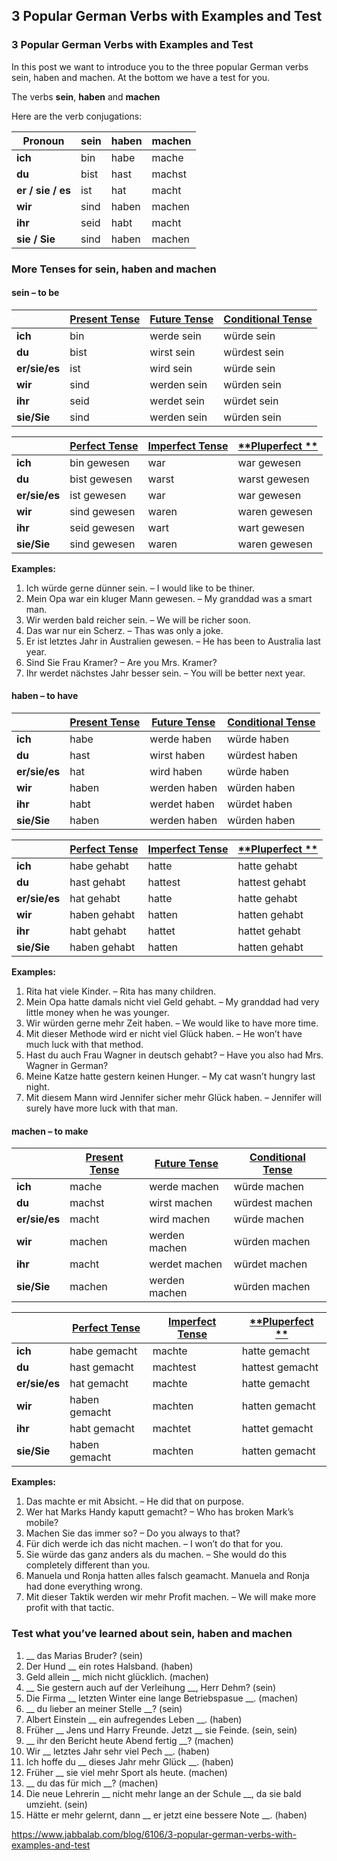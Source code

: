 ## 3 Popular German Verbs with Examples and Test

### 3 Popular German Verbs with Examples and Test

In this post we want to introduce you to the three popular German verbs sein, haben and machen. At the bottom we have a test for you. 

 The verbs **sein**, **haben** and **machen**

Here are the verb conjugations:

| Pronoun           | sein | haben | machen |
| ----------------- | ---- | ----- | ------ |
| **ich**           | bin  | habe  | mache  |
| **du**            | bist | hast  | machst |
| **er / sie / es** | ist  | hat   | macht  |
| **wir**           | sind | haben | machen |
| **ihr**           | seid | habt  | macht  |
| **sie / Sie**     | sind | haben | machen |

 

### More Tenses for sein, haben and machen

#### sein – to be

|               | [**Present Tense**](http://www.jabbalab.com/blog/880/how-german-verbs-work-in-the-present-tense-part-1) | [**Future Tense**](http://www.jabbalab.com/blog/1126/german-future-tense-and-how-to-use-it) | [**Conditional Tense**](http://www.jabbalab.com/blog/1160/german-conditional-tense-what-it-is-and-how-to-use-it) |
| ------------- | ---------------------------------------- | ---------------------------------------- | ---------------------------------------- |
| **ich**       | bin                                      | werde sein                               | würde sein                               |
| **du**        | bist                                     | wirst sein                               | würdest sein                             |
| **er/sie/es** | ist                                      | wird sein                                | würde sein                               |
| **wir**       | sind                                     | werden sein                              | würden sein                              |
| **ihr**       | seid                                     | werdet sein                              | würdet sein                              |
| **sie/Sie**   | sind                                     | werden sein                              | würden sein                              |

 

|               | [Perfect Tense](http://www.jabbalab.com/blog/1011/past-tense-german-how-to-talk-about-the-past-in-german) | [**Imperfect Tense**](http://www.jabbalab.com/blog/1028/past-tense-german-the-imperfect-tense) | [**Pluperfect **](http://www.jabbalab.com/blog/1207/german-past-tense-%E2%80%93-the-pluperfect-tense) |
| ------------- | ---------------------------------------- | ---------------------------------------- | ---------------------------------------- |
| **ich**       | bin gewesen                              | war                                      | war gewesen                              |
| **du**        | bist gewesen                             | warst                                    | warst gewesen                            |
| **er/sie/es** | ist gewesen                              | war                                      | war gewesen                              |
| **wir**       | sind gewesen                             | waren                                    | waren gewesen                            |
| **ihr**       | seid gewesen                             | wart                                     | wart gewesen                             |
| **sie/Sie**   | sind gewesen                             | waren                                    | waren gewesen                            |

**Examples:**

1. Ich würde gerne dünner sein. – I would like to be thiner.
2. Mein Opa war ein kluger Mann gewesen. – My granddad was a smart man.
3. Wir werden bald reicher sein. – We will be richer soon.
4. Das war nur ein Scherz. – Thas was only a joke.
5. Er ist letztes Jahr in Australien gewesen. – He has been to Australia last year.
6. Sind Sie Frau Kramer? – Are you Mrs. Kramer?
7. Ihr werdet nächstes Jahr besser sein. – You will be better next year.



#### haben – to have

|               | [**Present Tense**](http://www.jabbalab.com/blog/880/how-german-verbs-work-in-the-present-tense-part-1) | [**Future Tense**](http://www.jabbalab.com/blog/1126/german-future-tense-and-how-to-use-it) | [**Conditional Tense**](http://www.jabbalab.com/blog/1160/german-conditional-tense-what-it-is-and-how-to-use-it) |
| ------------- | ---------------------------------------- | ---------------------------------------- | ---------------------------------------- |
| **ich**       | habe                                     | werde haben                              | würde haben                              |
| **du**        | hast                                     | wirst haben                              | würdest haben                            |
| **er/sie/es** | hat                                      | wird haben                               | würde haben                              |
| **wir**       | haben                                    | werden haben                             | würden haben                             |
| **ihr**       | habt                                     | werdet haben                             | würdet haben                             |
| **sie/Sie**   | haben                                    | werden haben                             | würden haben                             |

 

|               | [Perfect Tense](http://www.jabbalab.com/blog/1011/past-tense-german-how-to-talk-about-the-past-in-german) | [**Imperfect Tense**](http://www.jabbalab.com/blog/1028/past-tense-german-the-imperfect-tense) | [**Pluperfect **](http://www.jabbalab.com/blog/1207/german-past-tense-%E2%80%93-the-pluperfect-tense) |
| ------------- | ---------------------------------------- | ---------------------------------------- | ---------------------------------------- |
| **ich**       | habe gehabt                              | hatte                                    | hatte gehabt                             |
| **du**        | hast gehabt                              | hattest                                  | hattest gehabt                           |
| **er/sie/es** | hat gehabt                               | hatte                                    | hatte gehabt                             |
| **wir**       | haben gehabt                             | hatten                                   | hatten gehabt                            |
| **ihr**       | habt gehabt                              | hattet                                   | hattet gehabt                            |
| **sie/Sie**   | haben gehabt                             | hatten                                   | hatten gehabt                            |

**Examples:**

1. Rita hat viele Kinder. – Rita has many children.
2. Mein Opa hatte damals nicht viel Geld gehabt. – My granddad had very little money when he was younger.
3. Wir würden gerne mehr Zeit haben. – We would like to have more time.
4. Mit dieser Methode wird er nicht viel Glück haben. – He won’t have much luck with that method.
5. Hast du auch Frau Wagner in deutsch gehabt? – Have you also had Mrs. Wagner in German?
6. Meine Katze hatte gestern keinen Hunger. – My cat wasn’t hungry last night.
7. Mit diesem Mann wird Jennifer sicher mehr Glück haben. – Jennifer will surely have more luck with that man.



#### machen – to make

|               | [**Present Tense**](http://www.jabbalab.com/blog/880/how-german-verbs-work-in-the-present-tense-part-1) | [**Future Tense**](http://www.jabbalab.com/blog/1126/german-future-tense-and-how-to-use-it) | [**Conditional Tense**](http://www.jabbalab.com/blog/1160/german-conditional-tense-what-it-is-and-how-to-use-it) |
| ------------- | ---------------------------------------- | ---------------------------------------- | ---------------------------------------- |
| **ich**       | mache                                    | werde machen                             | würde machen                             |
| **du**        | machst                                   | wirst machen                             | würdest machen                           |
| **er/sie/es** | macht                                    | wird machen                              | würde machen                             |
| **wir**       | machen                                   | werden machen                            | würden machen                            |
| **ihr**       | macht                                    | werdet machen                            | würdet machen                            |
| **sie/Sie**   | machen                                   | werden machen                            | würden machen                            |

 

|               | [Perfect Tense](http://www.jabbalab.com/blog/1011/past-tense-german-how-to-talk-about-the-past-in-german) | [**Imperfect Tense**](http://www.jabbalab.com/blog/1028/past-tense-german-the-imperfect-tense) | [**Pluperfect **](http://www.jabbalab.com/blog/1207/german-past-tense-%E2%80%93-the-pluperfect-tense) |
| ------------- | ---------------------------------------- | ---------------------------------------- | ---------------------------------------- |
| **ich**       | habe gemacht                             | machte                                   | hatte gemacht                            |
| **du**        | hast gemacht                             | machtest                                 | hattest gemacht                          |
| **er/sie/es** | hat gemacht                              | machte                                   | hatte gemacht                            |
| **wir**       | haben gemacht                            | machten                                  | hatten gemacht                           |
| **ihr**       | habt gemacht                             | machtet                                  | hattet gemacht                           |
| **sie/Sie**   | haben gemacht                            | machten                                  | hatten gemacht                           |

**Examples:**

1. Das machte er mit Absicht. – He did that on purpose.
2. Wer hat Marks Handy kaputt gemacht? – Who has broken Mark’s mobile?
3. Machen Sie das immer so? – Do you always to that?
4. Für dich werde ich das nicht machen. – I won’t do that for you.
5. Sie würde das ganz anders als du machen. – She would do this completely different than you.
6. Manuela und Ronja hatten alles falsch geamacht. Manuela and Ronja had done everything wrong.
7. Mit dieser Taktik werden wir mehr Profit machen. – We will make more profit with that tactic.



### Test what you’ve learned about sein, haben and machen

1. __ das Marias Bruder? (sein)
2. Der Hund __ ein rotes Halsband. (haben)
3. Geld allein __ mich nicht glücklich. (machen)
4. __ Sie gestern auch auf der Verleihung __, Herr Dehm? (sein)
5. Die Firma __ letzten Winter eine lange Betriebspasue __. (machen)
6. __ du lieber an meiner Stelle __? (sein)
7. Albert Einstein __ ein aufregendes Leben __. (haben)
8. Früher __ Jens und Harry Freunde. Jetzt __ sie Feinde. (sein, sein)
9. __ ihr den Bericht heute Abend fertig __? (machen)
10. Wir __ letztes Jahr sehr viel Pech __. (haben)
11. Ich hoffe du __ dieses Jahr mehr Glück __. (haben)
12. Früher __ sie viel mehr Sport als heute. (machen)
13. __ du das für mich __? (machen)
14. Die neue Lehrerin __ nicht mehr lange an der Schule __, da sie bald umzieht. (sein)
15. Hätte er mehr gelernt, dann __ er jetzt eine bessere Note __. (haben)



https://www.jabbalab.com/blog/6106/3-popular-german-verbs-with-examples-and-test